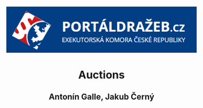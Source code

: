 ![alt text](https://github.com/kubablack/auctions_project_Galle_Cerny/blob/main/logo.png)

# <center>Auctions</center>

## <center>Antonín Galle, Jakub Černý</center>

